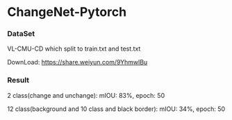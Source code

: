 # ChangeNet-Pytorch

### DataSet
  
  VL-CMU-CD which split to train.txt and test.txt
  
  DownLoad: https://share.weiyun.com/9YhmwlBu
  
### Result
  
  2 class(change and unchange): mIOU: 83%, epoch: 50
  
  12 class(background and 10 class and black border): mIOU: 34%, epoch: 50
